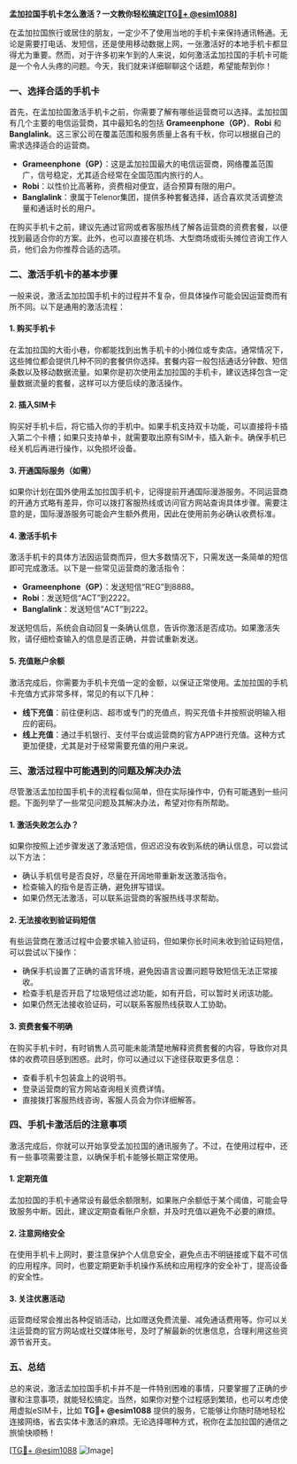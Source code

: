 **孟加拉国手机卡怎么激活？一文教你轻松搞定[[TG💪+ @esim1088](https://t.me/s/esim1088)]**

在孟加拉国旅行或居住的朋友，一定少不了使用当地的手机卡来保持通讯畅通。无论是需要打电话、发短信，还是使用移动数据上网，一张激活好的本地手机卡都显得尤为重要。然而，对于许多初来乍到的人来说，如何激活孟加拉国的手机卡可能是一个令人头疼的问题。今天，我们就来详细聊聊这个话题，希望能帮到你！

### 一、选择合适的手机卡

首先，在孟加拉国激活手机卡之前，你需要了解有哪些运营商可以选择。孟加拉国有几个主要的电信运营商，其中最知名的包括 **Grameenphone（GP）**、**Robi** 和 **Banglalink**。这三家公司在覆盖范围和服务质量上各有千秋，你可以根据自己的需求选择适合的运营商。

- **Grameenphone（GP）**：这是孟加拉国最大的电信运营商，网络覆盖范围广，信号稳定，尤其适合经常在全国范围内旅行的人。
- **Robi**：以性价比高著称，资费相对便宜，适合预算有限的用户。
- **Banglalink**：隶属于Telenor集团，提供多种套餐选择，适合喜欢灵活调整流量和通话时长的用户。

在购买手机卡之前，建议先通过官网或者客服热线了解各运营商的资费套餐，以便找到最适合你的方案。此外，也可以直接在机场、大型商场或街头摊位咨询工作人员，他们会为你推荐合适的选项。

### 二、激活手机卡的基本步骤

一般来说，激活孟加拉国手机卡的过程并不复杂，但具体操作可能会因运营商而有所不同。以下是通用的激活流程：

#### 1. 购买手机卡
在孟加拉国的大街小巷，你都能找到出售手机卡的小摊位或专卖店。通常情况下，这些摊位都会提供几种不同的套餐供你选择。套餐内容一般包括通话分钟数、短信条数以及移动数据流量。如果你是初次使用孟加拉国的手机卡，建议选择包含一定量数据流量的套餐，这样可以方便后续的激活操作。

#### 2. 插入SIM卡
购买好手机卡后，将它插入你的手机中。如果手机支持双卡功能，可以直接将卡插入第二个卡槽；如果只支持单卡，就需要取出原有SIM卡，插入新卡。确保手机已经关机后再进行操作，以免损坏设备。

#### 3. 开通国际服务（如需）
如果你计划在国外使用孟加拉国手机卡，记得提前开通国际漫游服务。不同运营商的开通方式略有差异，你可以拨打客服热线或访问官方网站查询具体步骤。需要注意的是，国际漫游服务可能会产生额外费用，因此在使用前务必确认收费标准。

#### 4. 激活手机卡
激活手机卡的具体方法因运营商而异，但大多数情况下，只需发送一条简单的短信即可完成激活。以下是一些常见运营商的激活指令：

- **Grameenphone（GP）**：发送短信“REG”到8888。
- **Robi**：发送短信“ACT”到2222。
- **Banglalink**：发送短信“ACT”到222。

发送短信后，系统会自动回复一条确认信息，告诉你激活是否成功。如果激活失败，请仔细检查输入的信息是否正确，并尝试重新发送。

#### 5. 充值账户余额
激活完成后，你需要为手机卡充值一定的金额，以保证正常使用。孟加拉国的手机卡充值方式非常多样，常见的有以下几种：

- **线下充值**：前往便利店、超市或专门的充值点，购买充值卡并按照说明输入相应的密码。
- **线上充值**：通过手机银行、支付平台或运营商的官方APP进行充值。这种方式更加便捷，尤其是对于经常需要充值的用户来说。

### 三、激活过程中可能遇到的问题及解决办法

尽管激活孟加拉国手机卡的流程看似简单，但在实际操作中，仍有可能遇到一些问题。下面列举了一些常见问题及其解决办法，希望对你有所帮助。

#### 1. 激活失败怎么办？
如果你按照上述步骤发送了激活短信，但迟迟没有收到系统的确认信息，可以尝试以下方法：
- 确认手机信号是否良好，尽量在开阔地带重新发送激活指令。
- 检查输入的指令是否正确，避免拼写错误。
- 如果仍然无法激活，可以联系运营商的客服热线寻求帮助。

#### 2. 无法接收到验证码短信
有些运营商在激活过程中会要求输入验证码，但如果你长时间未收到验证码短信，可以尝试以下操作：
- 确保手机设置了正确的语言环境，避免因语言设置问题导致短信无法正常接收。
- 检查手机是否开启了垃圾短信过滤功能，如有开启，可以暂时关闭该功能。
- 如果仍然无法接收验证码，可以联系客服热线获取人工协助。

#### 3. 资费套餐不明确
在购买手机卡时，有时销售人员可能未能清楚地解释资费套餐的内容，导致你对具体的收费项目感到困惑。此时，你可以通过以下途径获取更多信息：
- 查看手机卡包装盒上的说明书。
- 登录运营商的官方网站查询相关资费详情。
- 直接拨打客服热线咨询，客服人员会为你详细解答。

### 四、手机卡激活后的注意事项

激活完成后，你就可以开始享受孟加拉国的通讯服务了。不过，在使用过程中，还有一些事项需要注意，以确保手机卡能够长期正常使用。

#### 1. 定期充值
孟加拉国的手机卡通常设有最低余额限制，如果账户余额低于某个阈值，可能会导致服务中断。因此，建议定期查看账户余额，并及时充值以避免不必要的麻烦。

#### 2. 注意网络安全
在使用手机卡上网时，要注意保护个人信息安全，避免点击不明链接或下载不可信的应用程序。同时，也要定期更新手机操作系统和应用程序的安全补丁，提高设备的安全性。

#### 3. 关注优惠活动
运营商经常会推出各种促销活动，比如赠送免费流量、减免通话费用等。你可以关注运营商的官方网站或社交媒体账号，及时了解最新的优惠信息，合理利用这些资源节省开支。

### 五、总结

总的来说，激活孟加拉国手机卡并不是一件特别困难的事情，只要掌握了正确的步骤和注意事项，就能轻松搞定。当然，如果你对整个过程感到繁琐，也可以考虑使用虚拟eSIM卡，比如 **TG💪+ @esim1088** 提供的服务，它能够让你随时随地轻松连接网络，省去实体卡激活的麻烦。无论选择哪种方式，祝你在孟加拉国的通信之旅愉快顺畅！

[[TG💪+ @esim1088](https://t.me/s/esim1088) ![Image](https://i.postimg.cc/4NQfJmqS/Snipaste-2025-05-13-00-14-12.png)]